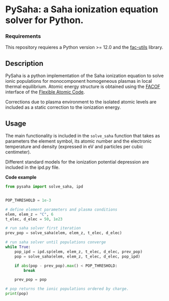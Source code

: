 # PySaha: a Saha ionization equation solver for Python.

### Requirements
This repository requieres a Python version >= 12.0 and the [fac-utils](https://github.com/aridaibordon/fac-utils) library.

## Description
PySaha is a python implementation of the Saha ionization equation to solve ionic populations for monocomponent homogeneous plasmas in local thermal equilibrium. Atomic energy structure is obtained using the [FACOF](https://github.com/aridaibordon/facof) interface of the [Flexible Atomic Code](https://github.com/flexible-atomic-code/fac).

Corrections due to plasma environment to the isolated atomic levels are included as a static correction to the ionization energy.

## Usage
The main functionality is included in the `solve_saha` function that takes as parameters the element symbol, its atomic number and the electronic temperature and density (expressed in eV and particles per cubic centimeter).

Different standard models for the ionization potential depression are included in the ipd.py file.

**Code example**
```python
from pysaha import solve_saha, ipd


POP_THRESHOLD = 1e-3

# define element parameters and plasma conditions
elem, elem_z = "C", 6
t_elec, d_elec = 50, 1e23

# run saha solver first iteration
prev_pop = solve_saha(elem, elem_z, t_elec, d_elec)

# run saha solver until populations converge
while True:
    pop_ipd = ipd.sp(elem, elem_z, t_elec, d_elec, prev_pop)
    pop = solve_saha(elem, elem_z, t_elec, d_elec, pop_ipd)

    if abs(pop - prev_pop).max() < POP_THRESHOLD:
        break

    prev_pop = pop

# pop returns the ionic populations ordered by charge.
print(pop)
```